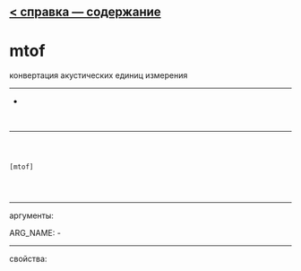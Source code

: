 [< справка — содержание](index.html)
---

# mtof


конвертация акустических единиц измерения

---

-
<br>


---


```



[mtof]


            
```

---
аргументы:

ARG_NAME: -<br>

---
свойства:


